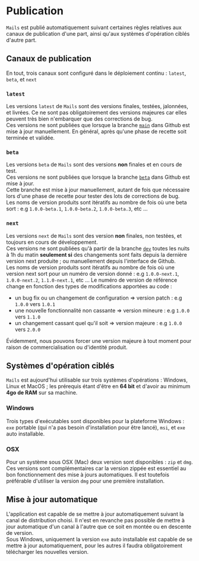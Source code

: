# Publication

`Mails` est publié automatiquement suivant certaines règles relatives aux canaux de publication d'une part, ainsi qu'aux systèmes d'opération ciblés d'autre part.
## Canaux de publication
En tout, trois canaux sont configuré dans le déploiement continu : `latest`, `beta`, et `next`

### `latest`
Les versions `latest` de `Mails` sont des versions finales, testées, jalonnées, et livrées. Ce ne sont pas obligatoirement des versions majeures car elles peuvent très bien n'embarquer que des corrections de bug.  
Ces versions ne sont publiées que lorsque la branche [`main`](https://github.com/SocialGouv/archifiltre-mails/tree/main) dans Github est mise à jour manuellement. En général, après qu'une phase de recette soit terminée et validée.

### `beta`
Les versions `beta` de `Mails` sont des versions **non** finales et en cours de test.  
Ces versions ne sont publiées que lorsque la branche [`beta`](https://github.com/SocialGouv/archifiltre-mails/tree/beta) dans Github est mise à jour.  
Cette branche est mise à jour manuellement, autant de fois que nécessaire lors d'une phase de recette pour tester des lots de corrections de bug.  
Les noms de version produits sont itératifs au nombre de fois où une beta sort : e.g `1.0.0-beta.1`, `1.0.0-beta.2`, `1.0.0-beta.3`, etc ...

### `next`
Les versions `next` de `Mails` sont des version **non** finales, non testées, et toujours en cours de développement.  
Ces versions ne sont publiées qu'à partir de la branche [`dev`](https://github.com/SocialGouv/archifiltre-mails/tree/dev) toutes les nuits à 1h du matin **seulement si** des changements sont faits depuis la dernière version next produite ; ou manuellement depuis l'interface de Github.  
Les noms de version produits sont itératifs au nombre de fois où une version next sort pour un numéro de version donné : e.g `1.0.0-next.1`, `1.0.0-next.2`, `1.1.0-next.1`, etc ... Le numéro de version de référence change en fonction des types de modifications apportées au code :
- un bug fix ou un changement de configuration => version patch : e.g `1.0.0` vers `1.0.1`
- une nouvelle fonctionnalité non cassante => version mineure : e.g `1.0.0` vers `1.1.0`
- un changement cassant quel qu'il soit => version majeure : e.g `1.0.0` vers `2.0.0`

Évidemment, nous pouvons forcer une version majeure à tout moment pour raison de commercialisation ou d'identité produit.

## Systèmes d'opération ciblés
`Mails` est aujourd'hui utilisable sur trois systèmes d'opérations : Windows, Linux et MacOS ; les prérequis étant d'être en **64 bit** et d'avoir au minimum **4go de RAM** sur sa machine.  

### Windows
Trois types d'exécutables sont disponibles pour la plateforme Windows : `exe` portable (qui n'a pas besoin d'installation pour être lancé), `msi`, et `exe` auto installable.
### OSX
Pour un système sous OSX (Mac) deux version sont disponibles : `zip` et `dmg`. Ces versions sont complémentaires car la version zippée est essentiel au bon fonctionnement des mise à jours automatiques. Il est toutefois préférable d'utiliser la version `dmg` pour une première installation.
## Mise à jour automatique
L'application est capable de se mettre à jour automatiquement suivant la canal de distribution choisi. Il n'est en revanche pas possible de mettre à jour automatique d'un canal à l'autre que ce soit en montée ou en descente de version.  
Sous Windows, uniquement la version `exe` auto installable est capable de se mettre à jour automatiquement, pour les autres il faudra obligatoirement télécharger les nouvelles version.
